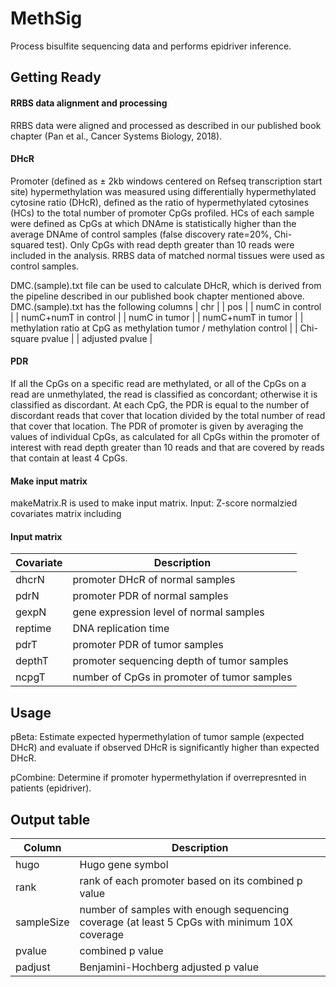 # MethSig
Process bisulfite sequencing data and performs epidriver inference.

## Getting Ready

#### RRBS data alignment and processing
RRBS data were aligned and processed as described in our published book chapter (Pan et al., Cancer Systems Biology, 2018).

#### DHcR
Promoter (defined as ± 2kb windows centered on Refseq transcription start site) hypermethylation was measured using differentially hypermethylated cytosine ratio (DHcR), defined as the ratio of hypermethylated cytosines (HCs) to the total number of promoter CpGs profiled. HCs of each sample were defined as CpGs at which DNAme is statistically higher than the average DNAme of control samples (false discovery rate=20%, Chi-squared test). Only CpGs with read depth greater than 10 reads were included in the analysis. RRBS data of matched normal tissues were used as control samples. 

DMC.(sample).txt file can be used to calculate DHcR, which is derived from the pipeline described in our published book chapter mentioned above. DMC.(sample).txt has the following columns
| chr |
| pos |
| numC in control |
| numC+numT in control |
| numC in tumor |
| numC+numT in tumor |
| methylation ratio at CpG as methylation tumor / methylation control |
| Chi-square pvalue |
| adjusted pvalue |

#### PDR
If all the CpGs on a specific read are methylated, or all of the CpGs on a read are unmethylated, the read is classified as concordant; otherwise it is classified as discordant. At each CpG, the PDR is equal to the number of discordant reads that cover that location divided by the total number of read that cover that location. The PDR of promoter is given by averaging the values of individual CpGs, as calculated for all CpGs within the promoter of interest with read depth greater than 10 reads and that are covered by reads that contain at least 4 CpGs.

#### Make input matrix
makeMatrix.R is used to make input matrix.
Input: Z-score normalzied covariates matrix including 

#### Input matrix
| Covariate | Description |
| ------ | ----------- |
| dhcrN | promoter DHcR of normal samples |
| pdrN | promoter PDR of normal samples |
| gexpN | gene expression level of normal samples |
| reptime | DNA replication time |
| pdrT | promoter PDR of tumor samples |
| depthT | promoter sequencing depth of tumor samples |
| ncpgT | number of CpGs in promoter of tumor samples |


## Usage
pBeta: Estimate expected hypermethylation of tumor sample (expected DHcR) and evaluate if observed DHcR is significantly higher than expected DHcR.

pCombine: Determine if promoter hypermethylation if overrepresnted in patients (epidriver).

## Output table

| Column | Description |
| ------ | ----------- |
| hugo | Hugo gene symbol |
| rank | rank of each promoter based on its combined p value |
| sampleSize | number of samples with enough sequencing coverage (at least 5 CpGs with minimum 10X coverage |
| pvalue | combined p value |
| padjust | Benjamini-Hochberg adjusted p value |
